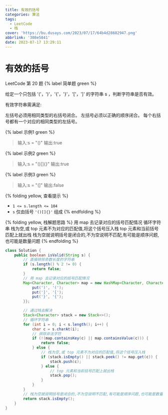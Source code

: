 ```yaml
---
title: 有效的括号
categories: 算法
tags:
  - LeetCode
  - 栈
cover: 'https://bu.dusays.com/2023/07/17/64b4d28682947.png'
abbrlink: '308e5841'
date: 2023-07-17 13:29:11
---
```


# 有效的括号

LeetCode 第 20 题 {% label 简单题 green %}

给定一个只包括 '('，')'，'{'，'}'，'['，']' 的字符串 s ，判断字符串是否有效。

有效字符串需满足:

左括号必须用相同类型的右括号闭合。
左括号必须以正确的顺序闭合。
每个右括号都有一个对应的相同类型的左括号。

{% label 示例1 green %}

> 输入:s = "()"
> 输出:true

{% label 示例2 green %}

> 输入:s = "()[]{}"
> 输出:true

{% label 示例3 green %}

> 输入:s = "(]"
> 输出:false

{% folding yellow, 查看提示 %}

- `1 <= s.length <= 104`
- `s` 仅由括号 `'()[]{}'` 组成
{% endfolding %}

{% folding yellow, 栈解题思路 %}
用 map 去记录对应的括号匹配情况
循环字符串
栈为空,或 top 元素不为对应的匹配值,将这个括号压入栈
top 元素和当前括号匹配上就出栈
栈为空就说明括号是闭合的,不为空说明不匹配,有可能是顺序问题,也可能是数量问题
{% endfolding %}

```java
class Solution {
    public boolean isValid(String s) {
        // 直接排除奇数长度的字符串
        if (s.length() % 2 != 0) {
            return false;
        }
        // 用 map 去记录对应的括号匹配情况
        Map<Character, Character> map = new HashMap<Character, Character>() {{
            put(')', '(');
            put(']', '[');
            put('}', '{');
        }};

        // 通过栈去解决
        Stack<Character> stack = new Stack<>();
        // 循环字符串
        for (int i = 0; i < s.length(); i++) {
            char c = s.charAt(i);
            // 排除非法字符
            if (!(map.containsKey(c) || map.containsValue(c))) {
                return false;
            } else {
                // 栈为空,或 top 元素不为对应的匹配值,将这个括号压入栈
                if (stack.isEmpty() || stack.peek() != map.get(c)) {
                    stack.push(c);
                } else {
                    // top 元素和当前括号匹配上就出栈
                    stack.pop();
                }
            }
        }
        // 栈为空就说明括号是闭合的,不为空说明不匹配,有可能是顺序问题,也可能是数量问题
        return stack.isEmpty();
    }
}
```
